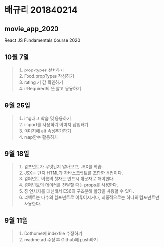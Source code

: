 # 배규리 201840214

## movie_app_2020
React JS Fundamentals Course 2020
## 10월 7일
 >1. prop-types 설치하기
 >2. Food.propTypes 작성하기
 >3. rating 키 값 확인하기
 >4. isRequired의 뜻 알고 응용하기

## 9월 25일
 >1. img태그 학습 및 응용하기
 >2. import를 사용하여 이미지 삽입하기
 >3. 이미지에 alt 속성추가하기
 >4. map함수 활용하기

## 9월 18일
 >1. 컴포넌트가 무엇인지 알아보고, JSX를 학습.
 >2. JSX는 단지 HTML과 자바스크립트를 조합한 문법이다.
 >3. 컴퍼넌트 이름의 첫자는 반드시 대문자로 해야한다.
 >4. 컴퍼넌트의 데이터를 전달할 때는 props를 사용한다.
 >5. 점 연사자를 대신해서 ES6의 구조분해 할당을 사용할 수 있다.
 >6. 리액트는 다수의 컴포넌트로 이루어지거나, 최종적으로는 하나의 컴포넌트만 사용한다.

## 9월 11일
 >1. Dothome에 indexfile 수정하기
 >2. readme.ad 수정 후 Github에 push하기
